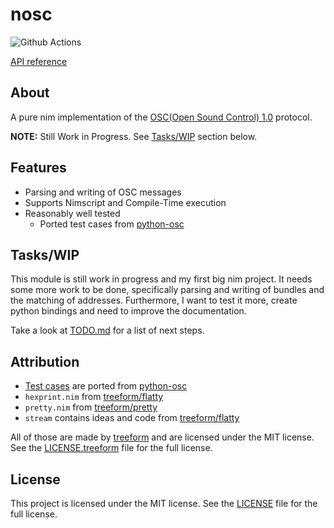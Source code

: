 # nosc

![Github Actions](https://github.com/Okabintaro/nosc/workflows/Github%20Actions/badge.svg)

[API reference](https://okabintaro.github.io/nosc/)

## About

A pure nim implementation of the [OSC(Open Sound Control) 1.0][OSC 1.0] protocol.

**NOTE:** Still Work in Progress. See [Tasks/WIP](#taskswip) section below.

## Features

- Parsing and writing of OSC messages
- Supports Nimscript and Compile-Time execution
- Reasonably well tested
  - Ported test cases from [python-osc][python-osc-tests]

## Tasks/WIP

This module is still work in progress and my first big nim project.
It needs some more work to be done, specifically parsing and writing of bundles and the matching of addresses.
Furthermore, I want to test it more, create python bindings and need to improve the documentation.

Take a look at [TODO.md](TODO.md) for a list of next steps.

## Attribution

- [Test cases][python-osc-tests] are ported from [python-osc][python-osc]
- `hexprint.nim` from [treeform/flatty][hexprint]
- `pretty.nim` from [treeform/pretty][pretty]
- `stream` contains ideas and code from [treeform/flatty][treeform]

All of those are made by [treeform][treeform] and are licensed under the MIT license.
See the [LICENSE.treeform](LICENSE.treeform) file for the full license.

## License

This project is licensed under the MIT license.
See the [LICENSE](LICENSE) file for the full license.

[OSC 1.0]: https://opensoundcontrol.stanford.edu/spec-1_0.html
[python-osc]: https://github.com/attwad/python-osc
[python-osc-tests]: https://github.com/attwad/python-osc/blob/master/pythonosc/test
[hexprint]: https://github.com/treeform/flatty/blob/master/src/flatty/hexprint.nim
[pretty]: https://github.com/treeform/pretty
[treeform]: https://github.com/treeform
